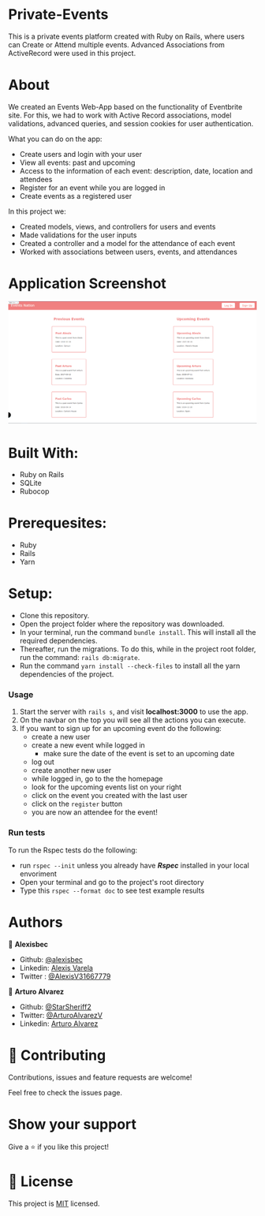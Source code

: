 # Private-Events

This is a private events platform created with Ruby on Rails, where users can Create or Attend multiple events. Advanced Associations from ActiveRecord were used in this project.

# About

We created an Events Web-App based on the functionality of Eventbrite site. For this, we had to work with Active Record associations, model validations, advanced queries, and session cookies for user authentication.

What you can do on the app:
- Create users and login with your user
- View all events: past and upcoming
- Access to the information of each event: description, date, location and attendees
- Register for an event while you are logged in
- Create events as a registered user

In this project we:
- Created models, views, and controllers for users and events
- Made validations for the user inputs
- Created a controller and a model for the attendance of each event
- Worked with associations between users, events, and attendances

# Application Screenshot
![screenshot](./app_screenshot.png)

# Built With:
- Ruby on Rails
- SQLite
- Rubocop

# Prerequesites:
- Ruby
- Rails
- Yarn

# Setup:
- Clone this repository.
- Open the project folder where the repository was downloaded.
- In your terminal, run the command `bundle install`. This will install all the required dependencies.
- Thereafter, run the migrations. To do this, while in the project root folder, run the command: `rails db:migrate`.
- Run the command `yarn install --check-files` to install all the yarn dependencies of the project.

### Usage
1. Start the server with `rails s`, and visit **localhost:3000** to use the app.
2. On the navbar on the top you will see all the actions you can execute.
3. If you want to sign up for an upcoming event do the following:
    - create a new user
    - create a new event while logged in
      - make sure the date of the event is set to an upcoming date
    - log out
    - create another new user
    - while logged in, go to the the homepage
    - look for the upcoming events list on your right
    - click on the event you created with the last user
    - click on the `register` button
    - you are now an attendee for the event!

### Run tests
To run the Rspec tests do the following:
- run `rspec --init` unless you already have ***Rspec*** installed in your local envoriment
- Open your terminal and go to the project's root directory
- Type this `rspec --format doc` to see test example results
# Authors

👤 **Alexisbec**
- Github: [@alexisbec](https://github.com/alexisbec)
- Linkedin: [Alexis Varela](www.linkedin.com/in/alexbec)
- Twitter : [@AlexisV31667779](https://twitter.com/AlexisV31667779)

👤 **Arturo Alvarez**
- Github: [@StarSheriff2](https://github.com/StarSheriff2)
- Twitter: [@ArturoAlvarezV](https://twitter.com/ArturoAlvarezV)
- Linkedin: [Arturo Alvarez](https://www.linkedin.com/in/arturoalvarezv/)

# 🤝 Contributing

Contributions, issues and feature requests are welcome!

Feel free to check the issues page.

# Show your support
Give a ⭐️ if you like this project!

# 📝 License
This project is [MIT](https://github.com/alexisbec/members-only/blob/feature/LICENSE) licensed.
